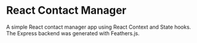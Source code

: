 # React Contact Manager

A simple React contact manager app using React Context and State hooks. The Express backend was generated with Feathers.js.
